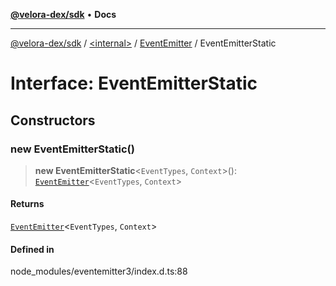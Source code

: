 [**@velora-dex/sdk**](../../../../README.md) • **Docs**

***

[@velora-dex/sdk](../../../../globals.md) / [\<internal\>](../../../README.md) / [EventEmitter](../README.md) / EventEmitterStatic

# Interface: EventEmitterStatic

## Constructors

### new EventEmitterStatic()

> **new EventEmitterStatic**\<`EventTypes`, `Context`\>(): [`EventEmitter`](../../../classes/EventEmitter.md)\<`EventTypes`, `Context`\>

#### Returns

[`EventEmitter`](../../../classes/EventEmitter.md)\<`EventTypes`, `Context`\>

#### Defined in

node\_modules/eventemitter3/index.d.ts:88
